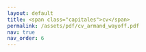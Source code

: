 ```yaml
---
layout: default
title: <span class="capitales">cv</span>
permalink: /assets/pdf/cv_armand_wayoff.pdf
nav: true
nav_order: 6
---
```


